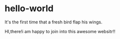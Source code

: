 # hello-world
It's the first time that a fresh bird flap his wings.

HI,there!i am happy to join into this awesome websitr!!
